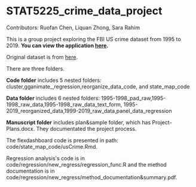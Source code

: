 # STAT5225_crime_data_project
Contributors: Ruofan Chen, Liquan Zhong, Sara Rahim

This is a group project exploring the FBI US crime dataset from 1995 to 2019. **You can view the application [here](https://liz19009.shinyapps.io/uscrime_copy).**

Original dataset is from [here](https://ucr.fbi.gov/crime-in-the-u.s).

There are three folders.

**Code folder** includes 5 nested folders: cluster,gganimate_,regression,reorganize_data_code, and state_map_code  
 
**Data folder** includes 6 nested folders: 1995-1998_pad_raw,1995-1998_raw_data,1995-1998_raw_data_text_form,
                                       1995-2019_reorganized_data,1999-2019_raw_data,panel_data_regression
                                       
**Manuscript folder** includes plan&sample folder, which has Project-Plans.docx. They documentated the project process.

The flexdashboard code is presented in path: code/state_map_code/usCrime.Rmd.    
  
Regression analysis's code is in code/regression/new_regress/regression_func.R and the method documentation is in code/regression/new_regress/method_documentation&summary.pdf.
  

